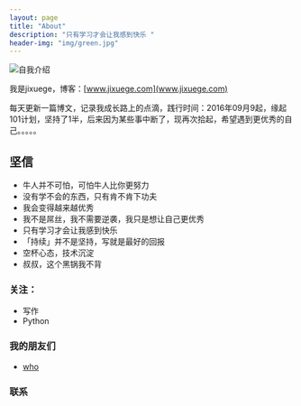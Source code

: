 ```yaml
---
layout: page
title: "About"
description: "只有学习才会让我感到快乐 "
header-img: "img/green.jpg"
---
```



![自我介绍](http://ww4.sinaimg.cn/large/006eWBRhjw1f7okzk043eg30p70ee0y1.gif)


我是jixuege，博客：[www.jixuege.com](www.jixuege.com)

每天更新一篇博文，记录我成长路上的点滴，践行时间：2016年09月9起，缘起101计划，坚持了1半，后来因为某些事中断了，现再次拾起，希望遇到更优秀的自己。。。。。



## 坚信


- 牛人并不可怕，可怕牛人比你更努力
- 没有学不会的东西，只有肯不肯下功夫 
- 我会变得越来越优秀
- 我不是屌丝，我不需要逆袭，我只是想让自己更优秀
- 只有学习才会让我感到快乐
- 「持续」并不是坚持，写就是最好的回报
- 空杯心态，技术沉淀
- 叔叔，这个黑锅我不背


### 关注：


- 写作
- Python




### 我的朋友们

- [who](写链接地址)

### 联系








